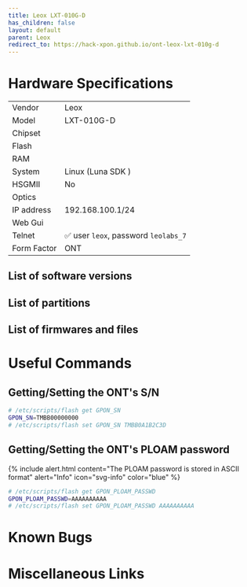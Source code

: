 ```yaml
---
title: Leox LXT-010G-D
has_children: false
layout: default
parent: Leox
redirect_to: https://hack-xpon.github.io/ont-leox-lxt-010g-d
---
```


# Hardware Specifications

|             |                                      |
| ----------- | ------------------------------------ |
| Vendor      | Leox                                 |
| Model       | LXT-010G-D                           |
| Chipset     |                                      |
| Flash       |                                      |
| RAM         |                                      |
| System      | Linux (Luna SDK )                    |
| HSGMII      | No                                   |
| Optics      |                                      |
| IP address  | 192.168.100.1/24                     |
| Web Gui     |                                      |
| Telnet      | ✅ user `leox`, password `leolabs_7` |
| Form Factor | ONT                                  |


## List of software versions
## List of partitions
## List of firmwares and files

# Useful Commands

## Getting/Setting the ONT's S/N
```sh
# /etc/scripts/flash get GPON_SN
GPON_SN=TMBB00000000
# /etc/scripts/flash set GPON_SN TMBB0A1B2C3D
```

## Getting/Setting the ONT's PLOAM password

{% include alert.html content="The PLOAM password is stored in ASCII format" alert="Info" icon="svg-info" color="blue" %}

```sh
# /etc/scripts/flash get GPON_PLOAM_PASSWD
GPON_PLOAM_PASSWD=AAAAAAAAAA
# /etc/scripts/flash set GPON_PLOAM_PASSWD AAAAAAAAAA
```

# Known Bugs
# Miscellaneous Links


